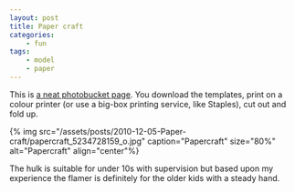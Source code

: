 ```yaml
---
layout: post
title: Paper craft
categories:
    - fun
tags:
    - model
    - paper
---
```


This is [a neat photobucket page](http://s189.photobucket.com/albums/z291/trogdoriangrey/papercraft/?start=all). You download the templates, print on a colour printer (or use a big-box printing service, like Staples), cut out and fold up.

{% img src="/assets/posts/2010-12-05-Paper-craft/papercraft_5234728159_o.jpg" caption="Papercraft" size="80%" alt="Papercraft" align="center"%}

The hulk is suitable for under 10s with supervision but based upon my experience the flamer is definitely for the older kids with a steady hand.
